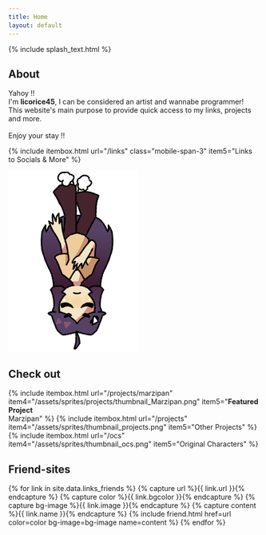 ```yaml
---
title: Home
layout: default
---
```

{% include splash_text.html %}

## About

<div class="grid-container-3">
<div class="card mobile-span-3">
	<p>Yahoy !!<br>
	I'm <b>licorice45</b>, I can be considered an artist and wannabe programmer!<br>
	This website's main purpose to provide quick access to my links, projects and more.<br>
	<br>
	Enjoy your stay !!</p>
</div>

{% include itembox.html url="/links" class="mobile-span-3" item5="Links to Socials & More" %}

<div class="mobile-hide" style="grid-column: 3; grid-row: 1 / span 2; margin: auto;">
	<img src="/assets/sprites/licorice_fall.png">
</div>
</div>

## Check out
<div class="grid-container-3">
	{% include itembox.html url="/projects/marzipan" item4="/assets/sprites/projects/thumbnail_Marzipan.png" item5="<b>Featured Project</b><br>Marzipan" %}
	{% include itembox.html url="/projects" item4="/assets/sprites/thumbnail_projects.png" item5="Other Projects" %}
	{% include itembox.html url="/ocs" item4="/assets/sprites/thumbnail_ocs.png" item5="Original Characters" %}
</div>


## Friend-sites
<div class="grid-container-2">
	{% for link in site.data.links_friends %}
		{% capture url %}{{ link.url }}{% endcapture %} {% capture color %}{{ link.bgcolor }}{% endcapture %} {% capture bg-image %}{{ link.image }}{% endcapture %} {% capture content %}{{ link.name }}{% endcapture %}
		{% include friend.html href=url color=color bg-image=bg-image name=content %}
	{% endfor %}
</div>
